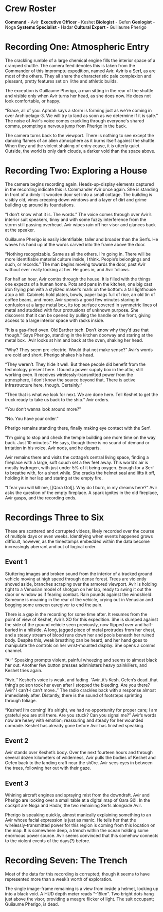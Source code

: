# Crew Roster
**Command** - Avir 
**Executive Officer** - Keshet
**Biologist** - Gefen
**Geologist** - Noga
**Systems Specialist** - Hadar
**Cultural Expert** - Guillaume Pherigo

# Recording One: Atmospheric Entry
The crackling rumble of a large chemical engine fills the interior space of a cramped shuttle. The camera feed denotes this is taken from the Commander of this impromptu expedition, named Avir. Avir is a Serf, as are most of the others. They all share the characteristic pale complexion and pleasant, pretty features set on  lithe and athletic builds. 

The exception is Guillaume Pherigo, a man sitting in the rear of the shuttle and visible only when Avir turns her head, as she does now. He does not look comfortable, or happy.

“Brace, all of you. Aphrah says a storm is forming just as we're coming in over Archipelago-3. We will try to land as soon as we determine if it is safe.” The noise of Avir's voice comes crackling through everyone's shared comms, prompting a nervous jump from Pherigo in the back. 

The camera turns back to the viewport. There is nothing to see except the dancing flames of an alien atmosphere as it burns itself against the shuttle. When they and the violent shaking of entry cease, it is utterly quiet. Outside, the world is only dark clouds, a darker void than the space above. 

# Recording Two: Exploring a House
The camera begins recording again. Heads-up-display elements captured in the recording indicate this is Commander Avir once again. She is standing in front of a dimly lit wooden door set into a small cottage. The building is visibly old, vines creeping down windows and a layer of dirt and grime building up around its foundations. 

“I don’t know what it is. The words.” The voice comes through over Avir’s interior suit speakers, tinny and with some fuzzy interference from the storm still passing overhead. Avir wipes rain off her visor and glances back at the speaker.   

Guillaume Pherigo is easily identifiable, taller and broader than the Serfs. He waves his hand up at the words carved into the frame above the door. 

“Nothing recognizable. Same as all the others. I’m going in. There will be more identifiable material culture inside, I think. People’s belongings and such, or records.” The man begins moving towards the door, past Avir without ever really looking at her. He goes in, and Avir follows. 

For half an hour, Avir combs through the house. It is filled with the things one expects of a human home. Pots and pans in the kitchen, one big cast iron frying pan with a stylized maker’s mark on the bottom: a tall lighthouse atop a hill. Cabinets hold plates, bowls, paper bags full of rice, an old tin of coffee beans, and more. Avir spends a good few minutes staring in confusion at a large metal box, its top surface covered in symmetric lines of metal and studded with four protrusions of unknown purpose. She discovers that it can be opened by pulling the handle on the front, giving access to a large interior space with racks inside. 

“It is a gas-fired oven. Old Earther tech. Don’t know why they’d use that though.” Says Pherigo, standing in the kitchen doorway and staring at the metal box.  Avir looks at him and back at the oven, shaking her head. 

“Why? They seem pre-electric. Would that not make sense?” Avir’s words are cold and short. Pherigo shakes his head. 

“They weren’t. They hide it well. But these people did benefit from the technology present here. I found a power supply box in the attic; still working even. It receives wirelessly-transmitted power from the atmosphere, I don’t know the source beyond that. There is active infrastructure here, though. Certainly.” 

“Then that is what we look for next. We are done here. Tell Keshet to get the truck ready to take us back to the ship.” Avir orders. 

“You don’t wanna look around more?”

“No. You have your order.” 

Pherigo remains standing there, finally making eye contact with the Serf. 

“I’m going to stop and check the temple building one more time on the way back. Just 10 minutes.” He says, though there is no sound of demand or irritation in his voice. Avir nods, and he departs. 

Avir remains there and visits the cottage’s central living space, finding a fireplace with a large, soft couch set a few feet away. This world’s air is mostly hydrogen, with just under 5% of it being oxygen. Enough for a Serf to breathe with, for a short while. She cracks the helmet seal and lifts it off, holding it in her lap and staring at the empty fire. 

“I fear you will kill me, [[Qara Göl]]. Why do I burn, in my dreams here?” Avir asks the question of the empty fireplace. A spark ignites in the old fireplace, Avir gasps, and the recording ends.

# Recordings Three to Six
These are scattered and corrupted videos, likely recorded over the course of multiple days or even weeks. Identifying when events happened grows difficult, however, as the timestamps embedded within the data become increasingly aberrant and out of logical order. 

## Event 1
Stuttering images and broken sound from the interior of a tracked ground vehicle moving at high speed through dense forest. Trees are violently shoved aside, branches scraping over the armored viewport. Avir is holding tight to a Venusian model of shotgun on her lap, ready to swing it out the door or window as if fearing combat. Rain pounds against the windshield. Someone is moaning in the rear of the vehicle, crying out in Venusian and begging some unseen caregiver to end the pain. 

There is a gap in the recording for some time after. It resumes from the point of view of Keshet, Avir’s XO for this expedition. She is slumped against the side of the ground vehicle seen previously, now flipped over and half-buried in a hillside. A long, jagged piece of metal protrudes from her chest, and a steady stream of blood runs down her and pools beneath her ruined body. Despite this, weak breathing can be heard, and her hand goes to manipulate the controls on her wrist-mounted display. She opens a comms channel. 

“A-” Speaking prompts violent, painful wheezing and seems to almost black her out. Another few button presses administers heavy painkillers, and Keshet tries again. 

“Avir..” Keshet’s voice is weak, and fading. “Avir..it’s Kesh. Gefen’s dead..that thing’s poison took her even after I stopped the bleeding. Are you there? Avir? I can’t-I can’t move..” The radio crackles back with a response almost immediately after. Distantly, there is the sound of footsteps sprinting through foliage. 

“Keshet! I’m coming! It’s alright, we had no opportunity for proper care; I am grateful you are still there. Are you stuck? Can you signal me?” Avir’s words now are heavy with emotion; reassuring and steady for her wounded comrade. Keshet has already gone before Avir has finished speaking. 

## Event 2

Avir stands over Keshet’s body. Over the next fourteen hours and through several dozen kilometers of wilderness, Avir pulls the bodies of Keshet and Gefen back to the landing craft near the sh0re. Avir sees eyes in between the trees, following her out with their gaze. 

## Event 3
Whining aircraft engines and spraying mist from the downdraft. Avir and Pherigo are looking over a small table at a digital map of Qara Göl. In the cockpit are Noga and Hadar, the two remaining Serfs alongside Avir.

Pherigo is speaking quickly, almost manically explaining something to an Avir whose facial expression is just as manic. He tells her that the wirelessly-transmitted power for this region is coming from this location on the map. It is somewhere deep, a trench within the ocean holding some enormous power source. Avir seems convinced that this somehow connects to the violent events of the days(?) before. 

# Recording Seven: The Trench
Most of the data for this recording is corrupted; though it seems to have represented more than a week’s worth of exploration. 

The single image-frame remaining is a view from inside a helmet, looking up into a black void. A HUD depth meter reads “-15km”. Two bright dots hang just above the visor, providing a meagre flicker of light. The suit occupant; Guiiaume Pherigo, is dead.